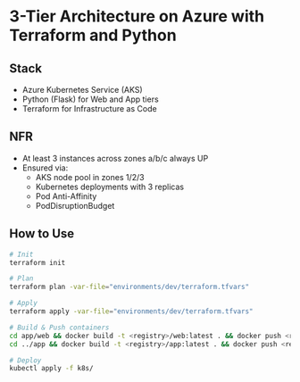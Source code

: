 # 3-Tier Architecture on Azure with Terraform and Python

## Stack
- Azure Kubernetes Service (AKS)
- Python (Flask) for Web and App tiers
- Terraform for Infrastructure as Code

## NFR
- At least 3 instances across zones a/b/c always UP
- Ensured via:
  - AKS node pool in zones 1/2/3
  - Kubernetes deployments with 3 replicas
  - Pod Anti-Affinity
  - PodDisruptionBudget

## How to Use
```bash
# Init
terraform init

# Plan
terraform plan -var-file="environments/dev/terraform.tfvars"

# Apply
terraform apply -var-file="environments/dev/terraform.tfvars"

# Build & Push containers
cd app/web && docker build -t <registry>/web:latest . && docker push <registry>/web:latest
cd ../app && docker build -t <registry>/app:latest . && docker push <registry>/app:latest

# Deploy
kubectl apply -f k8s/

